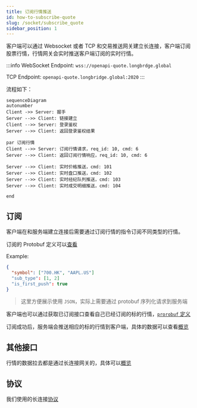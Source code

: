 ```yaml
---
title: 订阅行情推送
id: how-to-subscribe-quote
slug: /socket/subscribe_quote
sidebar_position: 1
---
```


客户端可以通过 Websocket 或者 TCP 和交易推送网关建立长连接，客户端订阅股票行情，行情网关会实时推送客户端订阅的实时行情。

:::info
WebSocket Endpoint: `wss://openapi-quote.longbrdge.global`

TCP Endpoint: `openapi-quote.longbridge.global:2020`
:::

流程如下：

```mermaid
sequenceDiagram
autonumber
Client ->> Server: 握手
Server -->> Client: 链接建立
Client -->> Server: 登录鉴权
Server -->> Client: 返回登录鉴权结果

par 订阅行情
Client -->> Server: 订阅行情请求，req_id: 10, cmd: 6
Server -->> Client: 返回订阅行情响应，req_id: 10, cmd: 6

Server -->> Client: 实时价格推送，cmd: 101
Server -->> Client: 实时盘口推送，cmd: 102
Server -->> Client: 实时经纪队列推送，cmd: 103
Server -->> Client: 实时成交明细推送，cmd: 104

end

```

## 订阅

客户端在和服务端建立连接后需要通过订阅行情的指令订阅不同类型的行情。

订阅的 Protobuf 定义可以[查看](../quote/subscribe/subscribe)

Example:

```json
{
  "symbol": ["700.HK", "AAPL.US"]
  "sub_type": [1, 2]
  "is_first_push": true
}

```

> 这里方便展示使用 `JSON`，实际上需要通过 protobuf 序列化请求到服务端

客户端也可以通过获取已订阅接口查看自己已经订阅的标的行情，[`prorobuf` 定义](../quote/subscribe/subscription)

订阅成功后，服务端会推送相应的标的行情到客户端，具体的数据可以查看[概览](../quote/overview)

## 其他接口

行情的数据拉去都是通过长连接网关的，具体可以[概览](../quote/overview)

## 协议

我们使用的长连接[协议](./protocol/overview)
